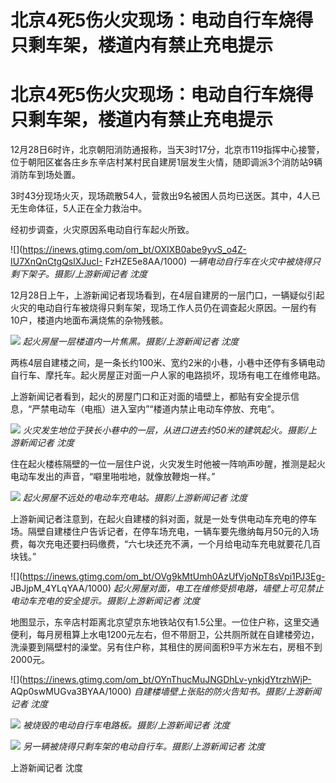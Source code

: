 # 北京4死5伤火灾现场：电动自行车烧得只剩车架，楼道内有禁止充电提示

# 北京4死5伤火灾现场：电动自行车烧得只剩车架，楼道内有禁止充电提示

12月28日6时许，北京朝阳消防通报称，当天3时17分，北京市119指挥中心接警，位于朝阳区崔各庄乡东辛店村某村民自建房1层发生火情，随即调派3个消防站9辆消防车到场处置。

3时43分现场火灭，现场疏散54人，营救出9名被困人员均已送医。其中，4人已无生命体征，5人正在全力救治中。

经初步调查，火灾原因系电动自行车起火所致。

![](https://inews.gtimg.com/om_bt/OXIXB0abe9yvS_o4Z-IU7XnQnCtgQslXJucI-
FzHZE5e8AA/1000) _一辆电动自行车在火灾中被烧得只剩下架子。摄影/上游新闻记者 沈度_

12月28日上午，上游新闻记者现场看到，在4层自建房的一层门口，一辆疑似引起火灾的电动自行车被烧得只剩车架，现场工作人员仍在调查起火原因。一层约有10户，楼道内地面布满烧焦的杂物残骸。

![](https://inews.gtimg.com/om_bt/OLqEG7wSS_JXTZSg8libdHjImomfALy1bP2WLu3t-SDkgAA/1000)
_起火房屋一层楼道内一片焦黑。摄影/上游新闻记者 沈度_

两栋4层自建楼之间，是一条长约100米、宽约2米的小巷，小巷中还停有多辆电动自行车、摩托车。起火房屋正对面一户人家的电路损坏，现场有电工在维修电路。

上游新闻记者看到，起火的房屋门口和正对面的墙壁上，都贴有安全提示信息，“严禁电动车（电瓶）进入室内”“楼道内禁止电动车停放、充电”。

![](https://inews.gtimg.com/om_bt/O6ztzwZun1rAw2ud6uClZRO5vqY7d2b9-3QJ0KlsH3xgcAA/1000)
_火灾发生地位于狭长小巷中的一层，从进口进去约50米的建筑起火。摄影/上游新闻记者 沈度_

住在起火楼栋隔壁的一位一层住户说，火灾发生时他被一阵响声吵醒，推测是起火电动车发出的声音，“噼里啪啦地，就像放鞭炮一样。”

![](https://inews.gtimg.com/om_bt/Oc_WYvkKNWUI695h9mwvke8JwdpgNbX-2KhXJpv02XQlwAA/1000)
_起火房屋不远处的电动车充电站。摄影/上游新闻记者 沈度_

上游新闻记者注意到，在起火自建楼的斜对面，就是一处专供电动车充电的停车场。隔壁自建楼住户告诉记者，在停车场充电，一辆车要先缴纳每月50元的入场费，每次充电还要扫码缴费，“六七块还充不满，一个月给电动车充电就要花几百块钱。”

![](https://inews.gtimg.com/om_bt/OVg9kMtUmh0AzUfVjoNpT8sVpi1PJ3Eg-
JBJjpM_4YLqYAA/1000) _起火房屋对面，电工在维修受损电路，墙壁上可见禁止电动车充电的安全提示。摄影/上游新闻记者 沈度_

地图显示，东辛店村距离北京望京东地铁站仅有1.5公里。一位住户称，这里交通便利，每月房租算上水电1200元左右，但不带厨卫，公共厕所就在自建楼旁边，洗澡要到隔壁村的澡堂。另有住户称，其租住的房间面积9平方米左右，房租不到2000元。

![](https://inews.gtimg.com/om_bt/OYnThucMuJNGDhLv-ynkjdYtrzhWjP-
AQp0swMUGva3BYAA/1000) _自建楼墙壁上张贴的防火告知书。摄影/上游新闻记者 沈度_

![](https://inews.gtimg.com/om_bt/Oq7m4n9jzgmkHwEzX7ehrDzd5Tyg7Qy8MIPUo5DjVVDtgAA/1000)
_被烧毁的电动自行车电路板。摄影/上游新闻记者 沈度_

![](https://inews.gtimg.com/om_bt/O0VsJryLOWQyzw7LIpFeagHkmqxHurE4c0dhau2zefVD4AA/1000)
_另一辆被烧得只剩车架的电动自行车。摄影/上游新闻记者 沈度_

上游新闻记者 沈度

